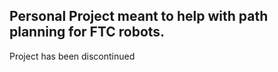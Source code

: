 ## Personal Project meant to help with path planning for FTC robots.

Project has been discontinued
